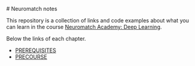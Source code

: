 # Neuromatch notes

This repository is a collection of links and code examples about what you can learn in the course [Neuromatch Academy: Deep Learning](https://deeplearning.neuromatch.io/tutorials/intro.html).

Below the links of each chapter.

* [PREREQUISITES](./PREREQUISITES.md)
* [PRECOURSE](./PRECOURSE.md)
